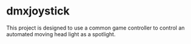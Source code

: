 # dmxjoystick

This project is designed to use a common game controller to control an automated moving head light as a spotlight.
